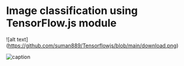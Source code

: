 # Image  classification using TensorFlow.js module
![alt text] (https://github.com/suman889/Tensorflowjs/blob/main/download.png)

![caption](https://github.com/suman889/Tensorflowjs/blob/main/2021-10-26-08-22-39.gif)
